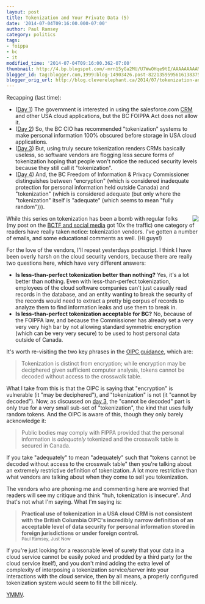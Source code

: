 ```yaml
---
layout: post
title: Tokenization and Your Private Data (5)
date: '2014-07-04T09:16:00.000-07:00'
author: Paul Ramsey
category: politics
tags:
- foippa
- bc
- it
modified_time: '2014-07-04T09:16:00.362-07:00'
thumbnail: http://4.bp.blogspot.com/-mrn15yGa2MU/U7WwOHqe9tI/AAAAAAAAAMI/Q9m3cHa5Eis/s72-c/screenshot_61.png
blogger_id: tag:blogger.com,1999:blog-14903426.post-8221359595616138375
blogger_orig_url: http://blog.cleverelephant.ca/2014/07/tokenization-and-your-private-data-5.html
---
```


Recapping (last time):

* ([Day 1](http://blog.cleverelephant.ca/2014/06/tokenization-and-your-private-data-1.html)) The government is interested in using the salesforce.com [CRM](http://en.wikipedia.org/wiki/Customer_relationship_management) and other USA cloud applications, but the BC FOIPPA Act does not allow it.
* ([Day 2](http://blog.cleverelephant.ca/2014/07/tokenization-and-your-private-data-2.html)) So, the BC CIO has recommended "tokenization" systems to make personal information 100% obscured before storage in USA cloud applications.
* ([Day 3](http://blog.cleverelephant.ca/2014/07/tokenization-and-your-private-data-3.html)) But, using truly secure tokenization renders CRMs basically useless, so software vendors are flogging less secure forms of tokenization hoping that people won't notice the reduced security levels because they still call it "tokenization".
* ([Day 4](http://blog.cleverelephant.ca/2014/07/tokenization-and-your-private-data-4.html)) And, the BC Freedom of Information &amp; Privacy Commissioner distinguishes between "encryption" (which is considered inadequate protection for personal information held outside Canada) and "tokenization" (which is considered adequate (but only where the "tokenization" itself is "adequate" (which seems to mean "fully random"))).

<img border="0" style="float: right; margin-left: 1em;" src="http://4.bp.blogspot.com/-mrn15yGa2MU/U7WwOHqe9tI/AAAAAAAAAMI/Q9m3cHa5Eis/s200/screenshot_61.png" />

While this series on tokenization has been a bomb with regular folks (my post on the [BCTF and social media](http://blog.cleverelephant.ca/2014/05/government-broadcast-media-vs-bctf.html) got 10x the traffic) one category of readers have really taken notice: tokenization vendors. I've gotten a number of emails, and some educational comments as well. (Hi guys!)

For the love of the vendors, I'll repeat yesterdays postscript. I think I have been overly harsh on the cloud security vendors, because there are really two questions here, which have very different answers:

* **Is less-than-perfect tokenization better than nothing?** Yes, it's a lot better than nothing. Even with less-than-perfect tokenization, employees of the cloud software companies can't just casually read records in the database, and an entity wanting to break the security of the records would need to extract a pretty big corpus of records to analyze them to find information leaks and use them to break in.
* **Is less-than-perfect tokenization acceptable for BC?** No, because of the FOIPPA law, and because the Commissioner has already set a very very very high bar by not allowing standard symmetric encryption (which can be very very secure) to be used to host personal data outside of Canada.

It's worth re-visiting the two key phrases in the [OIPC guidance](https://www.oipc.bc.ca/public-comments/1649), which are:

> Tokenization is distinct from encryption; while encryption may be deciphered given sufficient computer analysis, tokens cannot be decoded without access to the crosswalk table.

What I take from this is that the OIPC is saying that "encryption" is vulnerable (it "may be deciphered"), and "tokenization" is not (it "cannot by decoded"). Now, as discussed on [day 3](http://blog.cleverelephant.ca/2014/07/tokenization-and-your-private-data-3.html), the "cannot be decoded" part is only true for a very small sub-set of "tokenization", the kind that uses fully random tokens. And the OIPC is aware of this, though they only barely acknowledge it:

> Public bodies may comply with FIPPA provided that the personal information is *adequately* tokenized and the crosswalk table is secured in Canada.

If you take "adequately" to mean "adequately" such that "tokens cannot be decoded without access to the crosswalk table" then you're talking about an extremely restrictive definition of tokenization. A lot more restrictive than what vendors are talking about when they come to sell you tokenization.

The vendors who are phoning me and commenting here are worried that readers will see my critique and think "huh, tokenization is insecure". And that's not what I'm saying. What I'm saying is:

> **Practical use of tokenization in a USA cloud CRM is not consistent with the British Columbia OIPC's incredibly narrow definition of an acceptable level of data security for personal information stored in foreign jurisdictions or under foreign control.**<br/><small>Paul Ramsey, Just Now</small>

If you're just looking for a reasonable level of surety that your data in a cloud service cannot be easily poked and prodded by a third party (or the cloud service itself), and you don't mind adding the extra level of complexity of interposing a tokenization service/server into your interactions with the cloud service, then by all means, a properly configured tokenization system would seem to fit the bill nicely.

[YMMV](http://crypto.stackexchange.com/questions/8050/should-i-trust-ciphercloud).
